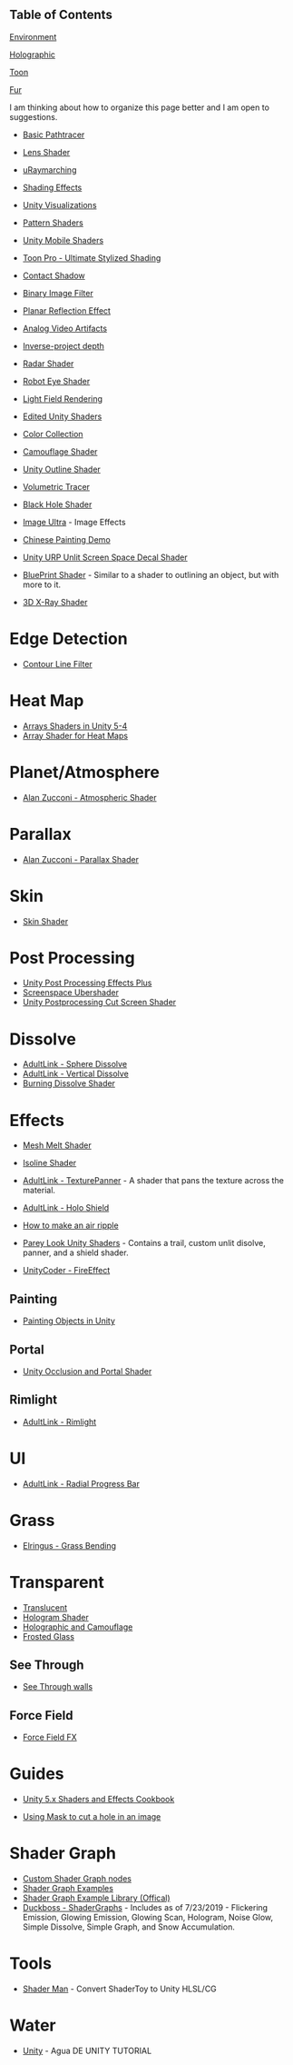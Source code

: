 ## Table of Contents
[Environment](https://github.com/Endarren/Unity_Resources/blob/master/Shaders/Environment.md)

[Holographic](https://github.com/Endarren/Unity_Resources/blob/master/Shaders/Holographic.md)

[Toon](https://github.com/Endarren/Unity_Resources/blob/master/Shaders/Toon.md)

[Fur](https://github.com/Endarren/Unity_Resources/blob/master/Shaders/Fur.md)


I am thinking about how to organize this page better and I am open to suggestions.

* [Basic Pathtracer](https://github.com/LGhassen/basic_pathtracer)
* [Lens Shader](https://github.com/haoboxuxu/UnityLensShader)
* [uRaymarching](https://github.com/hecomi/uRaymarching)
* [Shading Effects](https://github.com/rakahn777/ShadingEffect)
* [Unity Visualizations](https://github.com/WorldOfZero/UnityVisualizations)
* [Pattern Shaders](https://github.com/shaggun/Pattern-Shaders)
* [Unity Mobile Shaders](https://github.com/QianMo/Unity-Mobile-Shader)
* [Toon Pro - Ultimate Stylized Shading](https://assetstore.unity.com/packages/vfx/shaders/toon-pro-ultimate-stylized-shading-225921?clickref=1101lAe5ISZW&utm_source=partnerize&utm_medium=affiliate&utm_campaign=unity_affiliate)

* [Contact Shadow](https://github.com/keijiro/ContactShadows)
* [Binary Image Filter](https://github.com/keijiro/KinoBinary)

* [Planar Reflection Effect](https://github.com/keijiro/AdamPlaneReflection)
* [Analog Video Artifacts](https://github.com/keijiro/KinoTube)
* [Inverse-project depth](https://github.com/keijiro/DepthInverseProjection)
* [Radar Shader](http://unitycoder.com/blog/2012/10/25/radar-shader/)

* [Robot Eye Shader](https://github.com/danielzeller/Robot-eye-shader-Unity-)
* [Light Field Rendering](https://github.com/BastiaanGrisel/LightFieldRendering)
* [Edited Unity Shaders](https://github.com/Rhyperi/Rhy_EditedUnityShaders)
* [Color Collection](https://github.com/XJINE/Unity_ColorCollection)
* [Camouflage Shader](https://github.com/JPBotelho/Camouflage-Shader)


* [Unity Outline Shader](https://github.com/IronWarrior/UnityOutlineShader)
* [Volumetric Tracer](https://github.com/Fewes/VolumetricTracer)

* [Black Hole Shader](https://github.com/conjLob/BlackHoleShader)
* [Image Ultra](https://github.com/daniel-ilett/image-ultra) - Image Effects
* [Chinese Painting Demo](https://github.com/Hengle/ChinesePaintingDemo)

* [Unity URP Unlit Screen Space Decal Shader](https://github.com/ColinLeung-NiloCat/UnityURPUnlitScreenSpaceDecalShader)

* [BluePrint Shader](https://github.com/IRCSS/BluePrintShader) - Similar to a shader to outlining an object, but with more to it.
* [3D X-Ray Shader](https://github.com/MdIqubal/3DXRayShader_Unity)
# Edge Detection
* [Contour Line Filter](https://github.com/keijiro/KinoContour)
# Heat Map
* [Arrays Shaders in Unity 5-4](https://www.alanzucconi.com/2016/10/24/arrays-shaders-unity-5-4/)
* [Array Shader for Heat Maps](http://www.alanzucconi.com/2016/01/27/arrays-shaders-heatmaps-in-unity3d/)
# Planet/Atmosphere
* [Alan Zucconi - Atmospheric Shader](https://www.alanzucconi.com/2017/10/10/atmospheric-scattering-1/)
# Parallax
* [Alan Zucconi - Parallax Shader](https://www.alanzucconi.com/2019/01/01/parallax-shader/)

# Skin

* [Skin Shader](https://github.com/douduck08/Unity-SkinShader)

# Post Processing
* [Unity Post Processing Effects Plus](https://github.com/ExpressoBits/UPPE-Plus)
* [Screenspace Ubershader](https://github.com/Leviant/ScreenSpace_Ubershader)
* [Unity Postprocessing Cut Screen Shader](https://github.com/jfranmora/unity-postprocessing-cut-screen-shader)

# Dissolve
* [AdultLink - Sphere Dissolve](https://github.com/AdultLink/SphereDissolve)
* [AdultLink - Vertical Dissolve](https://github.com/AdultLink/VerticalDissolve)
* [Burning Dissolve Shader](http://www.codeavarice.com/dev-blog/tutorial-burning-edges-dissolve-shader-in-unity)

# Effects
* [Mesh Melt Shader](http://unitycoder.com/blog/2015/03/24/mesh-melt-shader-test/)
* [Isoline Shader](https://github.com/keijiro/Isaura)
* [AdultLink - TexturePanner](https://github.com/AdultLink/TexturePanner) - A shader that pans the texture across the material.
* [AdultLink - Holo Shield](https://github.com/AdultLink/HoloShield)
* [How to make an air ripple](https://answers.unity.com/questions/1179181/how-can-i-create-an-air-ripple-effect.html)

* [Parey Look Unity Shaders](https://github.com/pareylook/unity_shaders) - Contains a trail, custom unlit disolve, panner, and a shield shader.
* [UnityCoder - FireEffect](https://github.com/unitycoder/FireEffect)

## Painting

* [Painting Objects in Unity](https://www.patreon.com/posts/quick-game-art-15265060)

## Portal
* [Unity Occlusion and Portal Shader](https://github.com/DoubleL222/Unity_Occlusion_And_Portal_Shader)

## Rimlight
* [AdultLink - Rimlight](https://github.com/AdultLink/Rimlight)

# UI
* [AdultLink - Radial Progress Bar](https://github.com/AdultLink/RadialProgressBar)
# Grass
* [Elringus - Grass Bending](https://github.com/Elringus/GrassBending)

# Transparent
* [Translucent](https://github.com/PlexusDuMenton/TranslucentShader)
* [Hologram Shader](https://github.com/andydbc/HologramShader)
* [Holographic and Camouflage](https://github.com/abhishekjain1991/Holographic_and_Camouflage_shaders)
* [Frosted Glass](https://github.com/andydbc/unity-frosted-glass)
## See Through
* [See Through walls](https://pastebin.com/5mYKhp4h)
## Force Field
* [Force Field FX](https://github.com/vux427/ForceFieldFX)


# Guides
* [Unity 5.x Shaders and Effects Cookbook](https://github.com/smkplus/ShaderBooks/blob/master/Unity%205.x%20Shaders%20and%20Effects%20Cookbook.pdf)

* [Using Mask to cut a hole in an image](https://forum.unity.com/threads/using-mask-to-cut-a-hole-in-an-image.286489/)


# Shader Graph
* [Custom Shader Graph nodes](https://github.com/gilescoope/shader-graph-nodes)
* [Shader Graph Examples](https://github.com/keijiro/ShaderGraphExamples)
* [Shader Graph Example Library (Offical)](https://github.com/UnityTechnologies/ShaderGraph_ExampleLibrary)
* [Duckboss - ShaderGraphs](https://github.com/DuckBoss/ShaderGraphs_Unity2018) -  Includes as of 7/23/2019 - Flickering Emission, Glowing Emission, Glowing Scan, Hologram, Noise Glow, Simple Dissolve, Simple Graph, and Snow Accumulation.

# Tools
* [Shader Man](https://github.com/smkplus/ShaderMan) - Convert ShaderToy to Unity HLSL/CG


# Water 
* [Unity](https://www.youtube.com/watch?v=IQ3Zgv0PPNU) - Agua DE UNITY TUTORIAL
